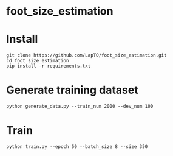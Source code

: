 # foot_size_estimation


# Install

```
git clone https://github.com/LapTQ/foot_size_estimation.git
cd foot_size_estimation
pip install -r requirements.txt
```

# Generate training dataset

```
python generate_data.py --train_num 2000 --dev_num 100 
```

# Train

```
python train.py --epoch 50 --batch_size 8 --size 350
```